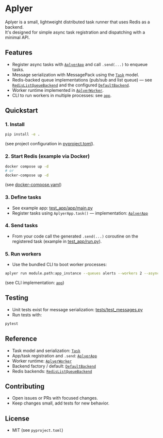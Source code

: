 # Aplyer

Aplyer is a small, lightweight distributed task runner that uses Redis as a backend.  
It's designed for simple async task registration and dispatching with a minimal API.

## Features
- Register async tasks with [`AplyerApp`](src/aplyer/app.py) and call `.send(...)` to enqueue tasks.
- Message serialization with MessagePack using the [`Task`](src/aplyer/tasks/message.py) model.
- Redis-backed queue implementations (pub/sub and list queue) — see [`RedisListQueueBackend`](src/aplyer/backend/redis.py) and the configured [`DefaultBackend`](src/aplyer/backend/__init__.py).
- Worker runtime implemented in [`AplyerWorker`](src/aplyer/worker.py).
- CLI to run workers in multiple processes: see [`app`](src/aplyer/cli.py).

## Quickstart

### 1. Install
```sh
pip install -e .
```
(see project configuration in [pyproject.toml](pyproject.toml)).

### 2. Start Redis (example via Docker)
```sh
docker compose up -d
# or
docker-compose up -d
```
(see [docker-compose.yaml](docker-compose.yaml))

### 3. Define tasks
- See example app: [test_app/app/main.py](test_app/app/main.py)
- Register tasks using `AplyerApp.task()` — implementation: [`AplyerApp`](src/aplyer/app.py)

### 4. Send tasks
- From your code call the generated `.send(...)` coroutine on the registered task (example in [test_app/run.py](test_app/run.py)).

### 5. Run workers
- Use the bundled CLI to boot worker processes:
```sh
aplyer run module.path:app_instance --queues alerts --workers 2 --async-workers 50
```
(see CLI implementation: [`app`](src/aplyer/cli.py))

## Testing
- Unit tests exist for message serialization: [tests/test_messages.py](tests/test_messages.py)
- Run tests with:
```sh
pytest
```

## Reference
- Task model and serialization: [`Task`](src/aplyer/tasks/message.py)
- App/task registration and `.send`: [`AplyerApp`](src/aplyer/app.py)
- Worker runtime: [`AplyerWorker`](src/aplyer/worker.py)
- Backend factory / default: [`DefaultBackend`](src/aplyer/backend/__init__.py)
- Redis backends: [`RedisListQueueBackend`](src/aplyer/backend/redis.py)

## Contributing
- Open issues or PRs with focused changes.
- Keep changes small, add tests for new behavior.

## License
- MIT (see `pyproject.toml`)
